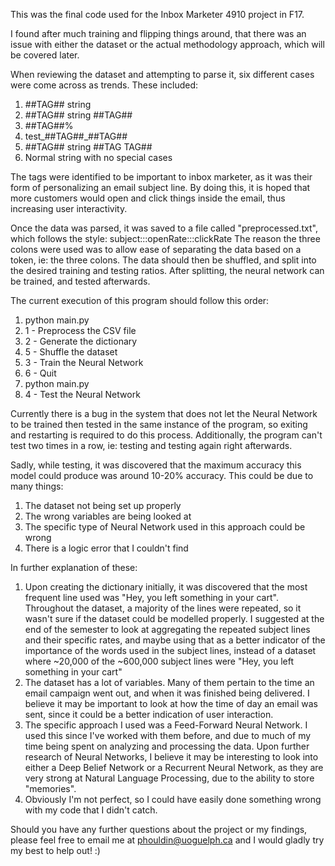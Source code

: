 This was the final code used for the Inbox Marketer 4910 project in F17.

I found after much training and flipping things around, that there was an
issue with either the dataset or the actual methodology approach, which will
be covered later.

When reviewing the dataset and attempting to parse it, six different cases
were come across as trends. These included:
1) ##TAG## string							
2) ##TAG## string ##TAG##					
3) ##TAG##%								
4) test_##TAG##_##TAG##					
5) ##TAG## string ##TAG TAG##				
6) Normal string with no special cases

The tags were identified to be important to inbox marketer, as it was their
form of personalizing an email subject line. By doing this, it is hoped
that more customers would open and click things inside the email, thus
increasing user interactivity.

Once the data was parsed, it was saved to a file called "preprocessed.txt",
which follows the style:
          subject:::openRate:::clickRate
The reason the three colons were used was to allow ease of separating the
data based on a token, ie: the three colons.
The data should then be shuffled, and split into the desired training and
testing ratios.
After splitting, the neural network can be trained, and tested afterwards.

The current execution of this program should follow this order:

1) python main.py
2) 1 - Preprocess the CSV file
3) 2 - Generate the dictionary
4) 5 - Shuffle the dataset
5) 3 - Train the Neural Network
6) 6 - Quit
7) python main.py
8) 4 - Test the Neural Network

Currently there is a bug in the system that does not let the Neural Network to
be trained then tested in the same instance of the program, so exiting and
restarting is required to do this process.
Additionally, the program can't test two times in a row, ie: testing and testing
again right afterwards.

Sadly, while testing, it was discovered that the maximum accuracy this model
could produce was around 10-20% accuracy. This could be due to many things:
1) The dataset not being set up properly
2) The wrong variables are being looked at
3) The specific type of Neural Network used in this approach could be wrong
4) There is a logic error that I couldn't find

In further explanation of these:
1) Upon creating the dictionary initially, it was discovered that the most
   frequent line used was "Hey, you left something in your cart". Throughout
   the dataset, a majority of the lines were repeated, so it wasn't sure if
   the dataset could be modelled properly. I suggested at the end of the
   semester to look at aggregating the repeated subject lines and their specific
   rates, and maybe using that as a better indicator of the importance of the
   words used in the subject lines, instead of a dataset where ~20,000 of the
   ~600,000 subject lines were "Hey, you left something in your cart"
2) The dataset has a lot of variables. Many of them pertain to the time an
   email campaign went out, and when it was finished being delivered. I believe
   it may be important to look at how the time of day an email was sent, since
   it could be a better indication of user interaction.
3) The specific approach I used was a Feed-Forward Neural Network. I used this
   since I've worked with them before, and due to much of my time being spent
   on analyzing and processing the data. Upon further research of Neural Networks,
   I believe it may be interesting to look into either a Deep Belief Network or
   a Recurrent Neural Network, as they are very strong at Natural Language
   Processing, due to the ability to store "memories".
4) Obviously I'm not perfect, so I could have easily done something wrong with
   my code that I didn't catch.


Should you have any further questions about the project or my findings, please
feel free to email me at phouldin@uoguelph.ca and I would gladly try my best
to help out! :)
